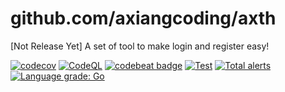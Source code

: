 # github.com/axiangcoding/axth

[Not Release Yet] A set of tool to make login and register easy!

[![codecov](https://codecov.io/gh/axiangcoding/axth/branch/master/graph/badge.svg?token=BGL1MBRJ2H)](https://codecov.io/gh/axiangcoding/axth)
[![CodeQL](https://github.co/axiangcoding/axth/actions/workflows/codeql-analysis.yml/badge.svg)](https://github.com/axiangcoding/axth/actions/workflows/codeql-analysis.yml)
[![codebeat badge](https://codebeat.co/badges/495e8698-a007-4605-a4d9-75115a378a44)](https://codebeat.co/projects/github-com-axiangcoding-axth-master)
[![Test](https://github.com/axiangcoding/axth/actions/workflows/test.yml/badge.svg)](https://github.com/axiangcoding/axth/actions/workflows/test.yml)
[![Total alerts](https://img.shields.io/lgtm/alerts/g/axiangcoding/axth.svg?logo=lgtm&logoWidth=18)](https://lgtm.com/projects/g/axiangcoding/axth/alerts/)
[![Language grade: Go](https://img.shields.io/lgtm/grade/go/g/axiangcoding/axth.svg?logo=lgtm&logoWidth=18)](https://lgtm.com/projects/g/axiangcoding/axth/context:go)